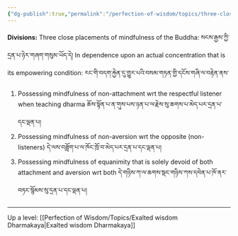 ```yaml
---
{"dg-publish":true,"permalink":"/perfection-of-wisdom/topics/three-close-placements-of-mindfulness/"}
---
```


**Divisions:** Three close placements of mindfulness of the Buddha: སངས་རྒྱས་ཀྱི་དྲན་པ་ཉེར་གཞག་གསུམ་ཡོད་དེ།
In dependence upon an actual concentration that is its empowering condition:
རང་གི་བདག་རྐྱེན་དུ་གྱུར་པའི་བསམ་གཏན་གྱི་དངོས་གཞི་ལ་བརྟེན་ནས་
1. Possessing mindfulness of non-attachment wrt the respectful listener when teaching dharma 
   ཆོས་སྟོན་པ་ན་གུས་པས་ཉན་པ་ལ་རྗེས་སུ་ཆགས་པ་མེད་པར་དྲན་པ་དང་ལྡན་པ།
2. Possessing mindfulness of non-aversion wrt the opposite (non-listeners)
   དེ་ལས་བཟློག་པ་ལ་ཁོང་ཁྲོ་བ་མེད་པར་དྲན་པ་དང་ལྡན་པ།
3. Possessing mindfulness of equanimity that is solely devoid of both attachment and aversion wrt both
   དེ་གཉིས་ཀ་ལ་ཆགས་སྡང་གཉིས་ཀས་དབེན་པ་ཁོ་ནར་བཏང་སྙོམས་སུ་དྲན་པ་དང་ལྡན་པ།


---
Up a level: [[Perfection of Wisdom/Topics/Exalted wisdom Dharmakaya\|Exalted wisdom Dharmakaya]]